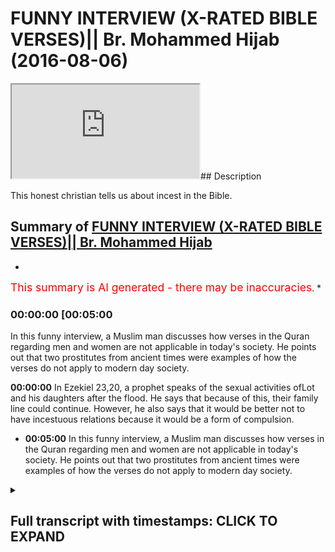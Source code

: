 # FUNNY INTERVIEW (X-RATED BIBLE VERSES)|| Br. Mohammed Hijab (2016-08-06)

<iframe loading='lazy' src='https://www.youtube.com/embed/oqhkNGKRrUk'></iframe>## Description

This honest christian tells us about incest in the Bible.

## Summary of [FUNNY INTERVIEW (X-RATED BIBLE VERSES)|| Br. Mohammed Hijab](https://www.youtube.com/watch?v=oqhkNGKRrUk)

*

<span style="color:red; font-size:125%">This summary is AI generated - there may be inaccuracies</span>. [](/)*

### <a onclick="modifyYTiframeseektime('300')">00:00:00 [00:05:00</a>

In this funny interview, a Muslim man discusses how verses in the Quran regarding men and women are not applicable in today's society. He points out that two prostitutes from ancient times were examples of how the verses do not apply to modern day society.

**<a onclick="modifyYTiframeseektime('0')">00:00:00</a>** In Ezekiel 23,20, a prophet speaks of the sexual activities ofLot and his daughters after the flood. He says that because of this, their family line could continue. However, he also says that it would be better not to have incestuous relations because it would be a form of compulsion.

* **<a onclick="modifyYTiframeseektime('300')">00:05:00</a>** In this funny interview, a Muslim man discusses how verses in the Quran regarding men and women are not applicable in today's society. He points out that two prostitutes from ancient times were examples of how the verses do not apply to modern day society.

<details><summary><h2>Full transcript with timestamps: CLICK TO EXPAND</h2></summary>

<a onclick="modifyYTiframeseektime('1)')">0:00:01 [Music]</a>
<a onclick="modifyYTiframeseektime('7)')">0:00:07 [Music]</a>
<a onclick="modifyYTiframeseektime('15)')">0:00:15 do you know what's your name chris</a>
<a onclick="modifyYTiframeseektime('17)')">0:00:17 i i wanted to video</a>
<a onclick="modifyYTiframeseektime('19)')">0:00:19 you because i think you're a very nice</a>
<a onclick="modifyYTiframeseektime('21)')">0:00:21 guy and you know you've got a nice smile</a>
<a onclick="modifyYTiframeseektime('23)')">0:00:23 and you're always cheerful</a>
<a onclick="modifyYTiframeseektime('25)')">0:00:25 and i love you you shouldn't be talking</a>
<a onclick="modifyYTiframeseektime('26)')">0:00:26 to me right now you're too tall man it</a>
<a onclick="modifyYTiframeseektime('28)')">0:00:28 makes me look strong</a>
<a onclick="modifyYTiframeseektime('30)')">0:00:30 but you know what i wonder i want to</a>
<a onclick="modifyYTiframeseektime('32)')">0:00:32 basically talk to you about something</a>
<a onclick="modifyYTiframeseektime('34)')">0:00:34 that i was talking to you about last</a>
<a onclick="modifyYTiframeseektime('36)')">0:00:36 week which i found is a bit funny now</a>
<a onclick="modifyYTiframeseektime('38)')">0:00:38 and this is a bit of an x-ray topic</a>
<a onclick="modifyYTiframeseektime('42)')">0:00:42 but we found it funny um</a>
<a onclick="modifyYTiframeseektime('45)')">0:00:45 we look</a>
<a onclick="modifyYTiframeseektime('46)')">0:00:46 we're talking about these verses in the</a>
<a onclick="modifyYTiframeseektime('47)')">0:00:47 bible right</a>
<a onclick="modifyYTiframeseektime('49)')">0:00:49 uh there's verses in the bible which</a>
<a onclick="modifyYTiframeseektime('50)')">0:00:50 talk about</a>
<a onclick="modifyYTiframeseektime('52)')">0:00:52 sexually explicit things</a>
<a onclick="modifyYTiframeseektime('55)')">0:00:55 uh and um we both agree that in the</a>
<a onclick="modifyYTiframeseektime('57)')">0:00:57 bible for example it does say</a>
<a onclick="modifyYTiframeseektime('60)')">0:01:00 that lot which we believe</a>
<a onclick="modifyYTiframeseektime('62)')">0:01:02 is a prophet you guys believe he was a</a>
<a onclick="modifyYTiframeseektime('64)')">0:01:04 prophet as well</a>
<a onclick="modifyYTiframeseektime('65)')">0:01:05 but in your books it does say that lot</a>
<a onclick="modifyYTiframeseektime('68)')">0:01:08 had sexual intercourse</a>
<a onclick="modifyYTiframeseektime('70)')">0:01:10 with his own daughters so this is incest</a>
<a onclick="modifyYTiframeseektime('74)')">0:01:14 yeah</a>
<a onclick="modifyYTiframeseektime('75)')">0:01:15 is that correct yeah that's true</a>
<a onclick="modifyYTiframeseektime('77)')">0:01:17 now i like your honesty about this topic</a>
<a onclick="modifyYTiframeseektime('81)')">0:01:21 are prophets meant to be human beings we</a>
<a onclick="modifyYTiframeseektime('82)')">0:01:22 are meant to follow</a>
<a onclick="modifyYTiframeseektime('85)')">0:01:25 yes</a>
<a onclick="modifyYTiframeseektime('87)')">0:01:27 is the act of having sexual intercourse</a>
<a onclick="modifyYTiframeseektime('89)')">0:01:29 with your daughter a morally acceptable</a>
<a onclick="modifyYTiframeseektime('92)')">0:01:32 thing to do at the time if it's</a>
<a onclick="modifyYTiframeseektime('94)')">0:01:34 necessary yes</a>
<a onclick="modifyYTiframeseektime('97)')">0:01:37 [Music]</a>
<a onclick="modifyYTiframeseektime('99)')">0:01:39 at the time it was necessary yes it was</a>
<a onclick="modifyYTiframeseektime('101)')">0:01:41 at the time okay</a>
<a onclick="modifyYTiframeseektime('103)')">0:01:43 um</a>
<a onclick="modifyYTiframeseektime('105)')">0:01:45 do you know why he had to do it go on</a>
<a onclick="modifyYTiframeseektime('106)')">0:01:46 tell me please</a>
<a onclick="modifyYTiframeseektime('108)')">0:01:48 what happened</a>
<a onclick="modifyYTiframeseektime('109)')">0:01:49 what happened during the time of sodom</a>
<a onclick="modifyYTiframeseektime('111)')">0:01:51 gomorrah</a>
<a onclick="modifyYTiframeseektime('111)')">0:01:51 [Music]</a>
<a onclick="modifyYTiframeseektime('113)')">0:01:53 everyone was destroyed</a>
<a onclick="modifyYTiframeseektime('115)')">0:01:55 there was hardly anybody left</a>
<a onclick="modifyYTiframeseektime('117)')">0:01:57 to continue any family line</a>
<a onclick="modifyYTiframeseektime('120)')">0:02:00 right the only way you could that they</a>
<a onclick="modifyYTiframeseektime('122)')">0:02:02 could continue the family line</a>
<a onclick="modifyYTiframeseektime('124)')">0:02:04 was to by having incest</a>
<a onclick="modifyYTiframeseektime('126)')">0:02:06 okay all right now uh thank you for that</a>
<a onclick="modifyYTiframeseektime('129)')">0:02:09 that's fine if that's what you think is</a>
<a onclick="modifyYTiframeseektime('130)')">0:02:10 the only way that they could have uh</a>
<a onclick="modifyYTiframeseektime('133)')">0:02:13 continued the family line</a>
<a onclick="modifyYTiframeseektime('135)')">0:02:15 is by having incest yeah</a>
<a onclick="modifyYTiframeseektime('137)')">0:02:17 so continuing the family line is one</a>
<a onclick="modifyYTiframeseektime('139)')">0:02:19 thing i mean if it was a situation of</a>
<a onclick="modifyYTiframeseektime('140)')">0:02:20 adam and eve you know adam and eve and</a>
<a onclick="modifyYTiframeseektime('142)')">0:02:22 if you say oh you know their family</a>
<a onclick="modifyYTiframeseektime('143)')">0:02:23 their offspring must have done incest</a>
<a onclick="modifyYTiframeseektime('145)')">0:02:25 and stuff like that that's happened for</a>
<a onclick="modifyYTiframeseektime('146)')">0:02:26 a long time okay but i'm just saying</a>
<a onclick="modifyYTiframeseektime('148)')">0:02:28 that that's that is complete compulsion</a>
<a onclick="modifyYTiframeseektime('150)')">0:02:30 and i can see where you're coming from</a>
<a onclick="modifyYTiframeseektime('151)')">0:02:31 to some extent when you say that well if</a>
<a onclick="modifyYTiframeseektime('153)')">0:02:33 we're talking here about continuing a</a>
<a onclick="modifyYTiframeseektime('154)')">0:02:34 family line that's one option and the</a>
<a onclick="modifyYTiframeseektime('156)')">0:02:36 other option</a>
<a onclick="modifyYTiframeseektime('158)')">0:02:38 is not continuing the family line yet</a>
<a onclick="modifyYTiframeseektime('160)')">0:02:40 the human race will continue</a>
<a onclick="modifyYTiframeseektime('162)')">0:02:42 then i say that probably the the second</a>
<a onclick="modifyYTiframeseektime('164)')">0:02:44 option would probably be</a>
<a onclick="modifyYTiframeseektime('165)')">0:02:45 would you say that it would probably be</a>
<a onclick="modifyYTiframeseektime('167)')">0:02:47 a better option to take</a>
<a onclick="modifyYTiframeseektime('169)')">0:02:49 okay now i want to ask you a question</a>
<a onclick="modifyYTiframeseektime('172)')">0:02:52 do you have kids</a>
<a onclick="modifyYTiframeseektime('174)')">0:02:54 no not yet</a>
<a onclick="modifyYTiframeseektime('176)')">0:02:56 do you um do you teach a</a>
<a onclick="modifyYTiframeseektime('178)')">0:02:58 bible school on sundays</a>
<a onclick="modifyYTiframeseektime('180)')">0:03:00 do i teach no no</a>
<a onclick="modifyYTiframeseektime('187)')">0:03:07 so you must be</a>
<a onclick="modifyYTiframeseektime('188)')">0:03:08 big time</a>
<a onclick="modifyYTiframeseektime('189)')">0:03:09 let me ask you a question right now</a>
<a onclick="modifyYTiframeseektime('192)')">0:03:12 i want you to bring out your bible</a>
<a onclick="modifyYTiframeseektime('195)')">0:03:15 i want him to bring out his bible</a>
<a onclick="modifyYTiframeseektime('198)')">0:03:18 seriously yeah you're too tall to be</a>
<a onclick="modifyYTiframeseektime('200)')">0:03:20 filming listen to me i want you to bring</a>
<a onclick="modifyYTiframeseektime('202)')">0:03:22 out ezekiel</a>
<a onclick="modifyYTiframeseektime('205)')">0:03:25 chapter number 23 20. he said 28 go for</a>
<a onclick="modifyYTiframeseektime('208)')">0:03:28 it</a>
<a onclick="modifyYTiframeseektime('210)')">0:03:30 23 20.</a>
<a onclick="modifyYTiframeseektime('212)')">0:03:32 where's 23 20.</a>
<a onclick="modifyYTiframeseektime('214)')">0:03:34 where's where read it for me</a>
<a onclick="modifyYTiframeseektime('216)')">0:03:36 for she dot uh</a>
<a onclick="modifyYTiframeseektime('217)')">0:03:37 dotted upon their</a>
<a onclick="modifyYTiframeseektime('219)')">0:03:39 paramours</a>
<a onclick="modifyYTiframeseektime('222)')">0:03:42 whose flesh is as flesh of asses</a>
<a onclick="modifyYTiframeseektime('238)')">0:03:58 what the issue is well i don't know</a>
<a onclick="modifyYTiframeseektime('240)')">0:04:00 you'll have to have to read it</a>
<a onclick="modifyYTiframeseektime('242)')">0:04:02 because i haven't read the whole thing</a>
<a onclick="modifyYTiframeseektime('244)')">0:04:04 so i need to read it</a>
<a onclick="modifyYTiframeseektime('247)')">0:04:07 so what's the issue</a>
<a onclick="modifyYTiframeseektime('249)')">0:04:09 what is one issue what does it mean</a>
<a onclick="modifyYTiframeseektime('251)')">0:04:11 problem</a>
<a onclick="modifyYTiframeseektime('253)')">0:04:13 are you playing games now my friend</a>
<a onclick="modifyYTiframeseektime('254)')">0:04:14 that's what edition means oh no i'm</a>
<a onclick="modifyYTiframeseektime('256)')">0:04:16 talking about in the context of this i</a>
<a onclick="modifyYTiframeseektime('258)')">0:04:18 don't know i haven't read the whole</a>
<a onclick="modifyYTiframeseektime('258)')">0:04:18 thing i've only read one verse should i</a>
<a onclick="modifyYTiframeseektime('261)')">0:04:21 give you a nice bible what's what</a>
<a onclick="modifyYTiframeseektime('262)')">0:04:22 version is that this is what happens</a>
<a onclick="modifyYTiframeseektime('264)')">0:04:24 when muslims don't read the</a>
<a onclick="modifyYTiframeseektime('265)')">0:04:25 bible then we get you diverse in a</a>
<a onclick="modifyYTiframeseektime('268)')">0:04:28 normal translation</a>
<a onclick="modifyYTiframeseektime('269)')">0:04:29 [Music]</a>
<a onclick="modifyYTiframeseektime('279)')">0:04:39 all right can you read this my friend is</a>
<a onclick="modifyYTiframeseektime('280)')">0:04:40 this ezekiel 23 20 yeah yeah</a>
<a onclick="modifyYTiframeseektime('284)')">0:04:44 let's read it in a proper way go ahead</a>
<a onclick="modifyYTiframeseektime('287)')">0:04:47 here this one new international version</a>
<a onclick="modifyYTiframeseektime('290)')">0:04:50 oh</a>
<a onclick="modifyYTiframeseektime('292)')">0:04:52 back of it</a>
<a onclick="modifyYTiframeseektime('294)')">0:04:54 she lasted after her lovers</a>
<a onclick="modifyYTiframeseektime('297)')">0:04:57 whose genitals were like those of</a>
<a onclick="modifyYTiframeseektime('299)')">0:04:59 donkeys</a>
<a onclick="modifyYTiframeseektime('300)')">0:05:00 and whose emission was like that of</a>
<a onclick="modifyYTiframeseektime('302)')">0:05:02 horses</a>
<a onclick="modifyYTiframeseektime('304)')">0:05:04 no international version</a>
<a onclick="modifyYTiframeseektime('306)')">0:05:06 okay</a>
<a onclick="modifyYTiframeseektime('309)')">0:05:09 really why don't why don't you read the</a>
<a onclick="modifyYTiframeseektime('310)')">0:05:10 whole context should we do that yeah</a>
<a onclick="modifyYTiframeseektime('312)')">0:05:12 let's read it let's go from the first</a>
<a onclick="modifyYTiframeseektime('314)')">0:05:14 verse</a>
<a onclick="modifyYTiframeseektime('316)')">0:05:16 the word of the lord came again unto me</a>
<a onclick="modifyYTiframeseektime('318)')">0:05:18 saying son of man there were two women</a>
<a onclick="modifyYTiframeseektime('320)')">0:05:20 the daughters of one mother but don't</a>
<a onclick="modifyYTiframeseektime('322)')">0:05:22 make it too long for the viewers people</a>
<a onclick="modifyYTiframeseektime('324)')">0:05:24 are just going to tune off okay okay</a>
<a onclick="modifyYTiframeseektime('326)')">0:05:26 fine</a>
<a onclick="modifyYTiframeseektime('328)')">0:05:28 get three or four verses and move them</a>
<a onclick="modifyYTiframeseektime('330)')">0:05:30 up</a>
<a onclick="modifyYTiframeseektime('332)')">0:05:32 she doted upon the assyrians her</a>
<a onclick="modifyYTiframeseektime('334)')">0:05:34 neighbors captains and rulers clothed</a>
<a onclick="modifyYTiframeseektime('337)')">0:05:37 most</a>
<a onclick="modifyYTiframeseektime('338)')">0:05:38 uh gorgeously horsemen riding upon her</a>
<a onclick="modifyYTiframeseektime('341)')">0:05:41 horses all of the</a>
<a onclick="modifyYTiframeseektime('343)')">0:05:43 all of the all of them desirable young</a>
<a onclick="modifyYTiframeseektime('345)')">0:05:45 men then i saw that she was defiled that</a>
<a onclick="modifyYTiframeseektime('348)')">0:05:48 they</a>
<a onclick="modifyYTiframeseektime('349)')">0:05:49 defiled yet</a>
<a onclick="modifyYTiframeseektime('351)')">0:05:51 yeah what does that mean</a>
<a onclick="modifyYTiframeseektime('353)')">0:05:53 come out once again</a>
<a onclick="modifyYTiframeseektime('355)')">0:05:55 that they took both one way</a>
<a onclick="modifyYTiframeseektime('361)')">0:06:01 you can't be you can't be getting me to</a>
<a onclick="modifyYTiframeseektime('362)')">0:06:02 read verses but you know you don't even</a>
<a onclick="modifyYTiframeseektime('364)')">0:06:04 know what's on about yourself no i don't</a>
<a onclick="modifyYTiframeseektime('365)')">0:06:05 know what it means</a>
<a onclick="modifyYTiframeseektime('366)')">0:06:06 what does it mean then the file means</a>
<a onclick="modifyYTiframeseektime('368)')">0:06:08 that she was no what does the whole</a>
<a onclick="modifyYTiframeseektime('369)')">0:06:09 what's the whole story on about it so</a>
<a onclick="modifyYTiframeseektime('370)')">0:06:10 there's two prostitutes</a>
<a onclick="modifyYTiframeseektime('373)')">0:06:13 am i right okay you got two prostitutes</a>
<a onclick="modifyYTiframeseektime('375)')">0:06:15 so what are their names</a>
<a onclick="modifyYTiframeseektime('378)')">0:06:18 let's go to the first verse that's what</a>
<a onclick="modifyYTiframeseektime('380)')">0:06:20 i say</a>
<a onclick="modifyYTiframeseektime('382)')">0:06:22 let me read the whole thing</a>
<a onclick="modifyYTiframeseektime('383)')">0:06:23 this is what happens when a muslim</a>
<a onclick="modifyYTiframeseektime('384)')">0:06:24 doesn't read properly okay i don't know</a>
<a onclick="modifyYTiframeseektime('386)')">0:06:26 i forgot the name of my friend but it</a>
<a onclick="modifyYTiframeseektime('387)')">0:06:27 was two prostitutes that were going</a>
<a onclick="modifyYTiframeseektime('388)')">0:06:28 around having sex with all the men</a>
<a onclick="modifyYTiframeseektime('389)')">0:06:29 muslims never read the whole thing</a>
<a onclick="modifyYTiframeseektime('391)')">0:06:31 properly that's why we have problems</a>
<a onclick="modifyYTiframeseektime('393)')">0:06:33 there were two prostitutes seven six</a>
<a onclick="modifyYTiframeseektime('394)')">0:06:34 whatever isn't that right or wrong</a>
<a onclick="modifyYTiframeseektime('396)')">0:06:36 but you do you know the situation what</a>
<a onclick="modifyYTiframeseektime('398)')">0:06:38 was the situation i don't know</a>
<a onclick="modifyYTiframeseektime('400)')">0:06:40 what the situation you cannot go to the</a>
<a onclick="modifyYTiframeseektime('402)')">0:06:42 highlands</a>
<a onclick="modifyYTiframeseektime('403)')">0:06:43 i'm just gonna go to a prostitute</a>
<a onclick="modifyYTiframeseektime('405)')">0:06:45 and be with her but we don't know what</a>
<a onclick="modifyYTiframeseektime('407)')">0:06:47 the situation what happened</a>
<a onclick="modifyYTiframeseektime('409)')">0:06:49 but i don't know what happened i'm just</a>
<a onclick="modifyYTiframeseektime('411)')">0:06:51 saying that okay fine this doesn't</a>
<a onclick="modifyYTiframeseektime('413)')">0:06:53 disprove christianity all right</a>
<a onclick="modifyYTiframeseektime('415)')">0:06:55 i don't even know what we're talking</a>
<a onclick="modifyYTiframeseektime('416)')">0:06:56 about this doesn't i'm not saying this</a>
<a onclick="modifyYTiframeseektime('417)')">0:06:57 this proves christianity i'm just saying</a>
<a onclick="modifyYTiframeseektime('418)')">0:06:58 that this should be a lesson</a>
<a onclick="modifyYTiframeseektime('421)')">0:07:01 for all christians who talk about</a>
<a onclick="modifyYTiframeseektime('423)')">0:07:03 those verses in the quran</a>
<a onclick="modifyYTiframeseektime('424)')">0:07:04 that reference for example men having a</a>
<a onclick="modifyYTiframeseektime('427)')">0:07:07 woman</a>
<a onclick="modifyYTiframeseektime('429)')">0:07:09 it's not in heaven it looks like it</a>
<a onclick="modifyYTiframeseektime('430)')">0:07:10 looks like something god's talking about</a>
<a onclick="modifyYTiframeseektime('432)')">0:07:12 something bad about israel</a>
<a onclick="modifyYTiframeseektime('434)')">0:07:14 because it says hey sins of jerusalem</a>
<a onclick="modifyYTiframeseektime('436)')">0:07:16 and then it talks about it and to be</a>
<a onclick="modifyYTiframeseektime('438)')">0:07:18 honest with you i think that some of you</a>
<a onclick="modifyYTiframeseektime('439)')">0:07:19 guys do to the prophets is not right</a>
<a onclick="modifyYTiframeseektime('441)')">0:07:21 like what you guys say about the</a>
<a onclick="modifyYTiframeseektime('443)')">0:07:23 prophets</a>
<a onclick="modifyYTiframeseektime('444)')">0:07:24 is unjustifiable if they're meant to be</a>
<a onclick="modifyYTiframeseektime('446)')">0:07:26 the guide for humankind yeah how can you</a>
<a onclick="modifyYTiframeseektime('448)')">0:07:28 have a prophet like lot having sex with</a>
<a onclick="modifyYTiframeseektime('450)')">0:07:30 his own daughter how can you have a</a>
<a onclick="modifyYTiframeseektime('451)')">0:07:31 prophet like noah being naked in front</a>
<a onclick="modifyYTiframeseektime('453)')">0:07:33 of his own sons how can you have prophet</a>
<a onclick="modifyYTiframeseektime('455)')">0:07:35 being drunk like noah according to</a>
<a onclick="modifyYTiframeseektime('456)')">0:07:36 genesis chapter 9 verse 22 of the bible</a>
<a onclick="modifyYTiframeseektime('460)')">0:07:40 [Music]</a>
<a onclick="modifyYTiframeseektime('466)')">0:07:46 [Music]</a>
</details>
